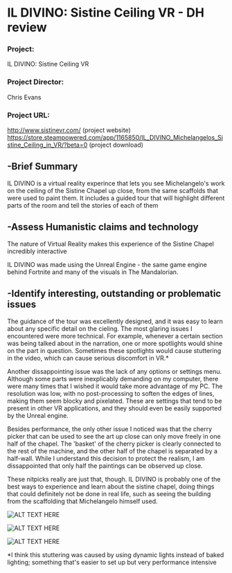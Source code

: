 # IL DIVINO: Sistine Ceiling VR - DH review

### Project:
IL DIVINO: Sistine Ceiling VR

### Project Director:
Chris Evans

### Project URL:
http://www.sistinevr.com/ (project website)
https://store.steampowered.com/app/1165850/IL_DIVINO_Michelangelos_Sistine_Ceiling_in_VR/?beta=0 (project download)


## -Brief Summary

IL DIVINO is a virtual reality experince that lets you see Michelangelo's work on the ceiling of the Sistine Chapel up close, from the same scaffolds that were used to paint them. It includes a guided tour that will highlight different parts of the room and tell the stories of each of them

## -Assess Humanistic claims and technology

The nature of Virtual Reality makes this experience of the Sistine Chapel incredibly interactive

IL DIVINO was made using the Unreal Engine - the same game engine behind Fortnite and many of the visuals in The Mandalorian.

## -Identify interesting, outstanding or problematic issues

The guidance of the tour was excellently designed, and it was easy to learn about any specific detail on the cieling. The most glaring issues I encountered were more technical. For example, whenever a certain section was being talked about in the narration, one or more spotlights would shine on the part in question. Sometimes these spotlights would cause stuttering in the video, which can cause serious discomfort in VR.\*

Another dissappointing issue was the lack of any options or settings menu. Although some parts were inexplicably demanding on my computer, there were many times that I wished it would take more advantage of my PC. The resolution was low, with no post-processing to soften the edges of lines, making them seem blocky and pixelated. These are settings that tend to be present in other VR applications, and they should even be easily supported by the Unreal engine.

Besides performance, the only other issue I noticed was that the cherry picker that can be used to see the art up close can only move freely in one half of the chapel. The 'basket' of the cherry picker is clearly connected to the rest of the machine, and the other half of the chapel is separated by a half-wall. While I understand this decision to protect the realism, I am dissappointed that only half the paintings can be observed up close.

These nitpicks really are just that, though. IL DIVINO is probably one of the best ways to experience and learn about the sistine chapel, doing things that could definitely not be done in real life, such as seeing the building from the scaffolding that Michelangelo himself used.

![ALT TEXT HERE](https://rittr.github.io/DH-Blog-Rittr/images/mystery-text.png)

![ALT TEXT HERE](https://rittr.github.io/DH-Blog-Rittr/images/mystery-text.png)

![ALT TEXT HERE](https://rittr.github.io/DH-Blog-Rittr/images/mystery-text.png)

\*I think this stuttering was caused by using dynamic lights instead of baked lighting; something that's easier to set up but very performance intensive
